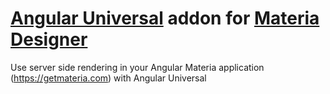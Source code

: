 # [Angular Universal](https://universal.angular.io/) addon for [Materia Designer](https://getmateria.com)

Use server side rendering in your Angular Materia application (https://getmateria.com) with Angular Universal